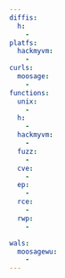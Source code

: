 ```yaml
---
diffis:
  h:
    -
platfs:
  hackmyvm:
    -
curls:
  moosage:
    -
functions:
  unix:
    -
  h:
    -
  hackmyvm:
    -
  fuzz:
    -
  cve:
    -
  ep:
    -
  rce:
    -
  rwp:
    -

wals:
  moosagewu:
    -
---
```

